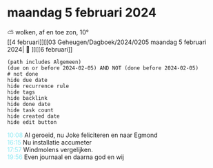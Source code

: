 # maandag 5 februari 2024

⛅ wolken, af en toe zon, 10°<br>[[4 februari]][[03 Geheugen/Dagboek/2024/0205 maandag 5 februari 2024| 📓 ]][[6 februari]]
```tasks
(path includes Algemeen)
(due on or before 2024-02-05) AND NOT (done before 2024-02-05)
# not done
hide due date
hide recurrence rule
hide tags
hide backlink
hide done date
hide task count
hide created date
hide edit button
```
<p style="padding-left: 2.7em; text-indent: -2.7em; margin: 0;"><font color=#8be9f3>10:08  </font>  Al geroeid, nu Joke feliciteren en naar Egmond  </p>   
<p style="padding-left: 2.7em; text-indent: -2.7em; margin: 0;"><font color=#8be9f3>16:15  </font>  Nu installatie accumeter </p>   
<p style="padding-left: 2.7em; text-indent: -2.7em; margin: 0;"><font color=#8be9f3>17:57  </font>  Windmolens vergelijken. </p>   
<p style="padding-left: 2.7em; text-indent: -2.7em; margin: 0;"><font color=#8be9f3>19:56  </font>  Even journaal en daarna god en wij </p>   